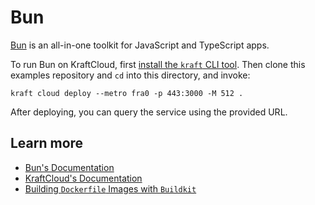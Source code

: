 # Bun

[Bun](https://bun.sh/) is an all-in-one toolkit for JavaScript and TypeScript apps.

To run Bun on KraftCloud, first [install the `kraft` CLI tool](https://unikraft.org/docs/cli).
Then clone this examples repository and `cd` into this directory, and invoke:

```console
kraft cloud deploy --metro fra0 -p 443:3000 -M 512 .
```

After deploying, you can query the service using the provided URL.

## Learn more

- [Bun's Documentation](https://bun.sh/docs)
- [KraftCloud's Documentation](https://docs.kraft.cloud)
- [Building `Dockerfile` Images with `Buildkit`](https://unikraft.org/guides/building-dockerfile-images-with-buildkit)
